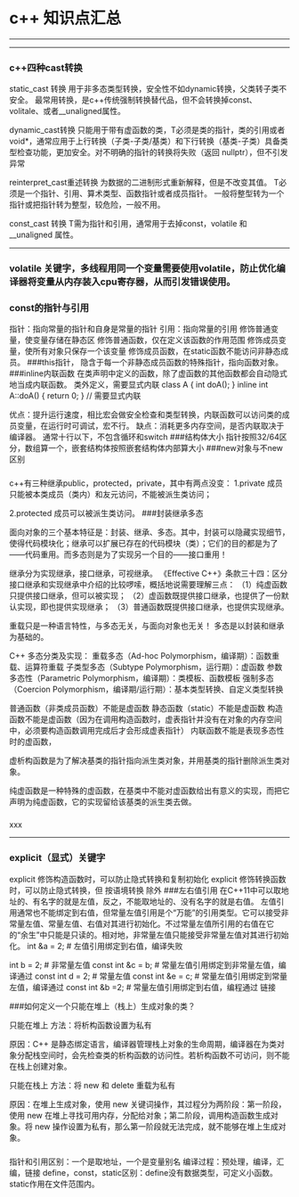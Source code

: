 # c++ 知识点汇总
***

***
### c++四种cast转换
static_cast 转换
用于非多态类型转换，安全性不如dynamic转换，父类转子类不安全。
最常用转换，是c++传统强制转换替代品，但不会转换掉const、volitale、或者__unaligned属性。

dynamic_cast转换
只能用于带有虚函数的类，T必须是类的指针，类的引用或者void*，通常应用于上行转换（子类-子类/基类）和下行转换（基类-子类）具备类型检查功能，更加安全。对不明确的指针的转换将失败（返回 nullptr），但不引发异常

reinterpret_cast重述转换
为数据的二进制形式重新解释，但是不改变其值。
T必须是一个指针、引用、算术类型、函数指针或者成员指针。
一般将整型转为一个指针或把指针转为整型，较危险，一般不用。

const_cast 转换
T需为指针和引用，通常用于去掉const，volatile 和 __unaligned 属性。
***
### volatile 关键字，多线程用同一个变量需要使用volatile，防止优化编译器将变量从内存装入cpu寄存器，从而引发错误使用。
### const的指针与引用
指针：指向常量的指针和自身是常量的指针
引用：指向常量的引用
修饰普通变量，使变量存储在静态区
修饰普通函数，仅在定义该函数的作用范围
修饰成员变量，使所有对象只保存一个该变量
修饰成员函数，在static函数不能访问非静态成员。
###this指针， 隐含于每一个非静态成员函数的特殊指针，指向函数对象。
###inline内联函数
在类声明中定义的函数，除了虚函数的其他函数都会自动隐式地当成内联函数。
类外定义，需要显式内联
class A {
    int doA();
}
inline int A::doA() { return 0; }   // 需要显式内联

优点：提升运行速度，相比宏会做安全检查和类型转换，内联函数可以访问类的成员变量，在运行时可调试，宏不行。
缺点：消耗更多内存空间，是否内联取决于编译器。
通常十行以下，不包含循环和switch
###结构体大小
指针按照32/64区分，数组算一个，嵌套结构体按照嵌套结构体内部算大小
###new对象与不new区别
[](https://blog.csdn.net/tham_/article/details/44906571)
###
c++有三种继承public，protected，private，其中有两点没变：
1.private 成员只能被本类成员（类内）和友元访问，不能被派生类访问；

2.protected 成员可以被派生类访问。
###封装继承多态

面向对象的三个基本特征是：封装、继承、多态。其中，封装可以隐藏实现细节，使得代码模块化；继承可以扩展已存在的代码模块（类）；它们的目的都是为了——代码重用。而多态则是为了实现另一个目的——接口重用！

继承分为实现继承，接口继承，可视继承。
《Effective C++》条款三十四：区分接口继承和实现继承中介绍的比较啰嗦，概括地说需要理解三点：
（1）纯虚函数只提供接口继承，但可以被实现；
（2）虚函数既提供接口继承，也提供了一份默认实现，即也提供实现继承；
（3）普通函数既提供接口继承，也提供实现继承。

重载只是一种语言特性，与多态无关，与面向对象也无关！
多态是以封装和继承为基础的。

C++ 多态分类及实现：
重载多态（Ad-hoc Polymorphism，编译期）：函数重载、运算符重载
子类型多态（Subtype Polymorphism，运行期）：虚函数
参数多态性（Parametric Polymorphism，编译期）：类模板、函数模板
强制多态（Coercion Polymorphism，编译期/运行期）：基本类型转换、自定义类型转换

普通函数（非类成员函数）不能是虚函数
静态函数（static）不能是虚函数
构造函数不能是虚函数（因为在调用构造函数时，虚表指针并没有在对象的内存空间中，必须要构造函数调用完成后才会形成虚表指针）
内联函数不能是表现多态性时的虚函数，

虚析构函数是为了解决基类的指针指向派生类对象，并用基类的指针删除派生类对象。

纯虚函数是一种特殊的虚函数，在基类中不能对虚函数给出有意义的实现，而把它声明为纯虚函数，它的实现留给该基类的派生类去做。

###


xxx

***
### explicit（显式）关键字
explicit 修饰构造函数时，可以防止隐式转换和复制初始化
explicit 修饰转换函数时，可以防止隐式转换，但 按语境转换 除外
###左右值引用
在C++11中可以取地址的、有名字的就是左值，反之，不能取地址的、没有名字的就是右值。
左值引用通常也不能绑定到右值，但常量左值引用是个“万能”的引用类型。它可以接受非常量左值、常量左值、右值对其进行初始化。不过常量左值所引用的右值在它的“余生”中只能是只读的。相对地，非常量左值只能接受非常量左值对其进行初始化。
int &a = 2;       # 左值引用绑定到右值，编译失败
 
int b = 2;        # 非常量左值
const int &c = b; # 常量左值引用绑定到非常量左值，编译通过
const int d = 2;  # 常量左值
const int &e = c; # 常量左值引用绑定到常量左值，编译通过
const int &b =2;  # 常量左值引用绑定到右值，编程通过
链接[](https://blog.csdn.net/qianyayun19921028/article/details/80875002)

###如何定义一个只能在堆上（栈上）生成对象的类？

只能在堆上
方法：将析构函数设置为私有

原因：C++ 是静态绑定语言，编译器管理栈上对象的生命周期，编译器在为类对象分配栈空间时，会先检查类的析构函数的访问性。若析构函数不可访问，则不能在栈上创建对象。

只能在栈上
方法：将 new 和 delete 重载为私有

原因：在堆上生成对象，使用 new 关键词操作，其过程分为两阶段：第一阶段，使用 new 在堆上寻找可用内存，分配给对象；第二阶段，调用构造函数生成对象。将 new 操作设置为私有，那么第一阶段就无法完成，就不能够在堆上生成对象。

###
指针和引用区别：一个是取地址，一个是变量别名
编译过程：预处理，编译，汇编，链接
define，const，static区别：define没有数据类型，可定义小函数。static作用在文件范围内。